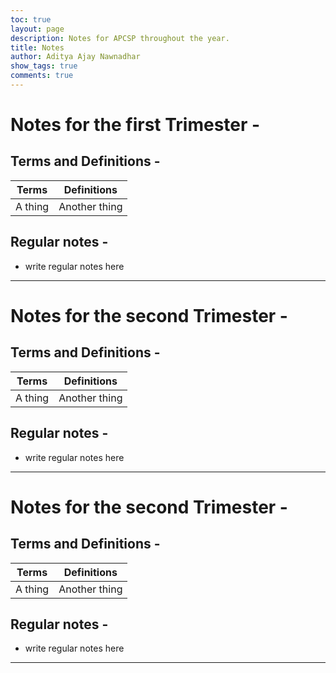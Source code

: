 ```yaml
---
toc: true
layout: page
description: Notes for APCSP throughout the year.
title: Notes
author: Aditya Ajay Nawnadhar
show_tags: true
comments: true
---
```


# Notes for the first Trimester -

## Terms and Definitions -

| Terms | Definitions |
|-|-|
| A thing | Another thing |

## Regular notes - 
- write regular notes here

---

# Notes for the second Trimester -

## Terms and Definitions -

| Terms | Definitions |
|-|-|
| A thing | Another thing |

## Regular notes - 
- write regular notes here

---

# Notes for the second Trimester -

## Terms and Definitions -

| Terms | Definitions |
|-|-|
| A thing | Another thing |

## Regular notes - 
- write regular notes here

---

